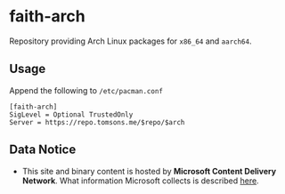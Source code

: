 # faith-arch
Repository providing Arch Linux packages for `x86_64` and `aarch64`.

## Usage

Append the following to `/etc/pacman.conf`

```
[faith-arch]
SigLevel = Optional TrustedOnly
Server = https://repo.tomsons.me/$repo/$arch
```

## Data Notice

* This site and binary content is hosted by **Microsoft Content Delivery Network**. What information Microsoft collects is described [here](https://privacy.microsoft.com/en-us/privacystatement).